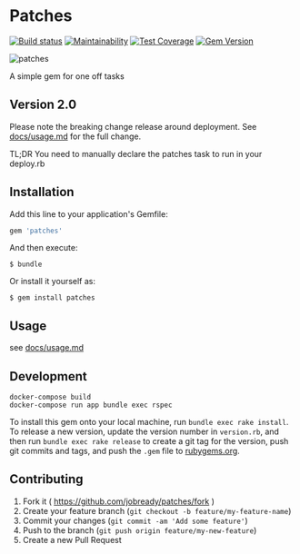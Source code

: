 # Patches
[![Build status](https://badge.buildkite.com/4f3df3f3458bcc933dc44cab6c136af5c3bbdd9f761f1a99ff.svg)](https://buildkite.com/jobready/patches)
[![Maintainability](https://api.codeclimate.com/v1/badges/39d142050017ffeb2564/maintainability)](https://codeclimate.com/repos/557f93b76956807f81000001/maintainability)
[![Test Coverage](https://api.codeclimate.com/v1/badges/39d142050017ffeb2564/test_coverage)](https://codeclimate.com/repos/557f93b76956807f81000001/test_coverage)
[![Gem Version](https://badge.fury.io/rb/patches.svg)](https://badge.fury.io/rb/patches)

![patches](docs/patches.jpg)


A simple gem for one off tasks

## Version 2.0

Please note the breaking change release around deployment. See [docs/usage.md](docs/usage.md) for the full change.

TL;DR You need to manually declare the patches task to run in your deploy.rb

## Installation

Add this line to your application's Gemfile:

```ruby
gem 'patches'
```
And then execute:

    $ bundle

Or install it yourself as:

    $ gem install patches

## Usage

see [docs/usage.md](docs/usage.md)

## Development

```
docker-compose build
docker-compose run app bundle exec rspec
```

To install this gem onto your local machine, run `bundle exec rake install`. To release a new version, update the version number in `version.rb`, and then run `bundle exec rake release` to create a git tag for the version, push git commits and tags, and push the `.gem` file to [rubygems.org](https://rubygems.org/gems/patches).

## Contributing

1. Fork it ( https://github.com/jobready/patches/fork )
2. Create your feature branch (`git checkout -b feature/my-feature-name`)
3. Commit your changes (`git commit -am 'Add some feature'`)
4. Push to the branch (`git push origin feature/my-new-feature`)
5. Create a new Pull Request
